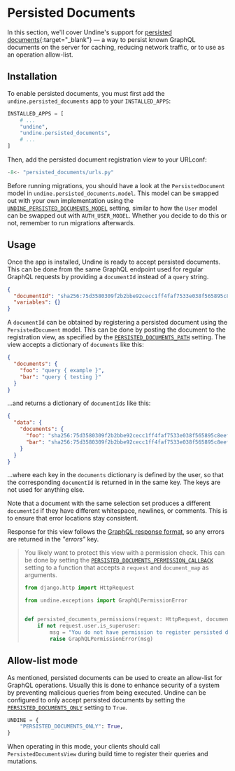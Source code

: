 # Persisted Documents

In this section, we'll cover Undine's support for [persisted documents]{:target="_blank"}
— a way to persist known GraphQL documents on the server for caching, reducing network traffic,
or to use as an operation allow-list.

[persisted documents]: https://github.com/graphql/graphql-over-http/blob/persisted-documents-get-url/spec/Appendix%20A%20--%20Persisted%20Documents.md

## Installation

To enable persisted documents, you must first add the `undine.persisted_documents` app to your `INSTALLED_APPS`:

```python
INSTALLED_APPS = [
    # ...
    "undine",
    "undine.persisted_documents",
    # ...
]
```

Then, add the persisted document registration view to your URLconf:

```python hl_lines="5"
-8<- "persisted_documents/urls.py"
```

Before running migrations, you should have a look at the `PersistedDocument` model
in `undine.persisted_documents.model`. This model can be swapped out with your own
implementation using the [`UNDINE_PERSISTED_DOCUMENTS_MODEL`](settings.md#undine_persisted_documents_model)
setting, similar to how the `User` model can be swapped out with `AUTH_USER_MODEL`.
Whether you decide to do this or not, remember to run migrations afterwards.

## Usage

Once the app is installed, Undine is ready to accept persisted documents.
This can be done from the same GraphQL endpoint used for regular GraphQL requests
by providing a `documentId` instead of a `query` string.

```json
{
  "documentId": "sha256:75d3580309f2b2bbe92cecc1ff4faf7533e038f565895c8eef25dc23e6491b8d",
  "variables": {}
}
```

A `documentId` can be obtained by registering a persisted document using the
`PersistedDocument` model. This can be done by posting the document to the
registration view, as specified by the [`PERSISTED_DOCUMENTS_PATH`](settings.md#persisted_documents_path)
setting. The view accepts a dictionary of `documents` like this:

```json
{
  "documents": {
    "foo": "query { example }",
    "bar": "query { testing }"
  }
}
```

...and returns a dictionary of `documentIds` like this:

```json
{
  "data": {
    "documents": {
      "foo": "sha256:75d3580309f2b2bbe92cecc1ff4faf7533e038f565895c8eef25dc23e6491b8d",
      "bar": "sha256:75d3580309f2b2bbe92cecc1ff4faf7533e038f565895c8eef25dc23e6491b8d"
    }
  }
}
```

...where each key in the `documents` dictionary is defined by the user,
so that the corresponding `documentId` is returned in in the same key.
The keys are not used for anything else.

Note that a document with the same selection set produces a different `documentId`
if they have different whitespace, newlines, or comments. This is to ensure that
error locations stay consistent.

Response for this view follows the [GraphQL response format],
so any errors are returned in the _"errors"_ key.

[GraphQL response format]: https://spec.graphql.org/draft/#sec-Response-Format.Response

> You likely want to protect this view with a permission check.
> This can be done by setting the [`PERSISTED_DOCUMENTS_PERMISSION_CALLBACK`](settings.md#persisted_documents_permission_callback)
> setting to a function that accepts a `request` and `document_map` as arguments.
>
> ```python
> from django.http import HttpRequest
>
> from undine.exceptions import GraphQLPermissionError
>
>
> def persisted_documents_permissions(request: HttpRequest, document_map: dict[str, str]) -> None:
>     if not request.user.is_superuser:
>         msg = "You do not have permission to register persisted documents."
>         raise GraphQLPermissionError(msg)
> ```

## Allow-list mode

As mentioned, persisted documents can be used to create an allow-list for GraphQL
operations. Usually this is done to enhance security of a system by preventing
malicious queries from being executed. Undine can be configured to only accept
persisted documents by setting the [`PERSISTED_DOCUMENTS_ONLY`](settings.md#persisted_documents_only)
setting to `True`.

```python
UNDINE = {
    "PERSISTED_DOCUMENTS_ONLY": True,
}
```

When operating in this mode, your clients should call `PersistedDocumentsView`
during build time to register their queries and mutations.
